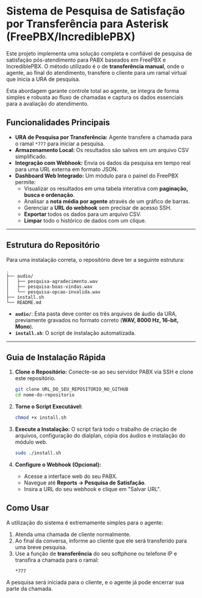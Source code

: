 # Sistema de Pesquisa de Satisfação por Transferência para Asterisk (FreePBX/IncrediblePBX)

Este projeto implementa uma solução completa e confiável de pesquisa de satisfação pós-atendimento para PABX baseados em FreePBX e IncrediblePBX. O método utilizado é o de **transferência manual**, onde o agente, ao final do atendimento, transfere o cliente para um ramal virtual que inicia a URA de pesquisa.

Esta abordagem garante controle total ao agente, se integra de forma simples e robusta ao fluxo de chamadas e captura os dados essenciais para a avaliação do atendimento.

## Funcionalidades Principais

- **URA de Pesquisa por Transferência:** Agente transfere a chamada para o ramal `*777` para iniciar a pesquisa.
- **Armazenamento Local:** Os resultados são salvos em um arquivo CSV simplificado.
- **Integração com Webhook:** Envia os dados da pesquisa em tempo real para uma URL externa em formato JSON.
- **Dashboard Web Integrado:** Um módulo para o painel do FreePBX permite:
    - Visualizar os resultados em uma tabela interativa com **paginação, busca e ordenação**.
    - Analisar a **nota média por agente** através de um gráfico de barras.
    - Gerenciar a **URL do webhook** sem precisar de acesso SSH.
    - **Exportar** todos os dados para um arquivo CSV.
    - **Limpar** todo o histórico de dados com um clique.

---

## Estrutura do Repositório

Para uma instalação correta, o repositório deve ter a seguinte estrutura:

```
.
├── audio/
│   ├── pesquisa-agradecimento.wav
│   ├── pesquisa-boas-vindas.wav
│   └── pesquisa-opcao-invalida.wav
├── install.sh
└── README.md
```

- **`audio/`**: Esta pasta deve conter os três arquivos de áudio da URA, previamente gravados no formato correto (**WAV, 8000 Hz, 16-bit, Mono**).
- **`install.sh`**: O script de instalação automatizada.

---

## Guia de Instalação Rápida

1.  **Clone o Repositório:**
    Conecte-se ao seu servidor PABX via SSH e clone este repositório.
    ```bash
    git clone URL_DO_SEU_REPOSITORIO_NO_GITHUB
    cd nome-do-repositorio
    ```

2.  **Torne o Script Executável:**
    ```bash
    chmod +x install.sh
    ```

3.  **Execute a Instalação:**
    O script fará todo o trabalho de criação de arquivos, configuração do dialplan, cópia dos áudios e instalação do módulo web.
    ```bash
    sudo ./install.sh
    ```

4.  **Configure o Webhook (Opcional):**
    - Acesse a interface web do seu PABX.
    - Navegue até **Reports -> Pesquisa de Satisfação**.
    - Insira a URL do seu webhook e clique em "Salvar URL".

## Como Usar

A utilização do sistema é extremamente simples para o agente:

1.  Atenda uma chamada de cliente normalmente.
2.  Ao final da conversa, informe ao cliente que ele será transferido para uma breve pesquisa.
3.  Use a função de **transferência** do seu softphone ou telefone IP e transfira a chamada para o ramal:
    ```
    *777
    ```
A pesquisa será iniciada para o cliente, e o agente já pode encerrar sua parte da chamada.

